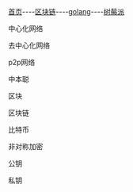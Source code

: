 [首页](https://summer2009.github.io/BlockChain2018/)----[区块链](https://summer2009.github.io/BlockChain2018/)----[golang](https://summer2009.github.io/BlockChain2018/)----[树莓派](https://summer2009.github.io/wisdomdo/info_raspi.html)


中心化网络

去中心化网络

p2p网络

中本聪

区块

区块链

比特币

非对称加密

公钥

私钥

